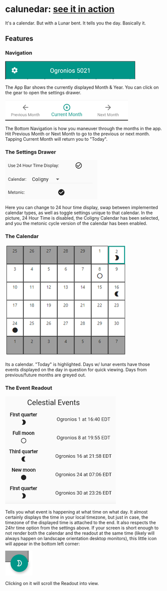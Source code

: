 # calunedar: [see it in action](https://kaiyote.github.io/calunedar/)

It's a calendar. But with a Lunar bent. It tells you the day. Basically it.

## Features

### Navigation
![App Bar](./assets/doc/appbar.png)

The App Bar shows the currently displayed Month & Year.
You can click on the gear to open the settings drawer.

![Bottom Navigation](./assets/doc/bottom_nav.png)

The Bottom Navigation is how you maneuver through the months in the app.
Hit Previous Month or Next Month to go to the previous or next month.
Tapping Current Month will return you to "Today".

### The Settings Drawer
![Settings Drawer](./assets/doc/settings_drawer.png)

Here you can change to 24 hour time display, swap between implemented calendar
types, as well as toggle settings unique to that calendar. In the picture, 24 Hour Time is disabled, the Coligny Calendar has been selected, and you the metonic cycle
version of the calendar has been enabled.

### The Calendar
![Calendar](./assets/doc/calendar.png)

Its a calendar. "Today" is highlighted. Days w/ lunar events have those events
displayed on the day in question for quick viewing. Days from previous/future
months are greyed out.

### The Event Readout
![Event Readout](./assets/doc/readout.png)

Tells you what event is happening at what time on what day. It almost certainly
displays the time in your local timezone, but just in case, the timezone of the
displayed time is attached to the end. It also respects the 24hr time option
from the settings above. If your screen is short enough to not render both the
calendar and the readout at the same time (likely will always happen on
landscape orientation desktop monitors), this little icon will appear in the
bottom left corner:

![Readout Link](./assets/doc/events_link.png)

Clicking on it will scroll the Readout into view.

